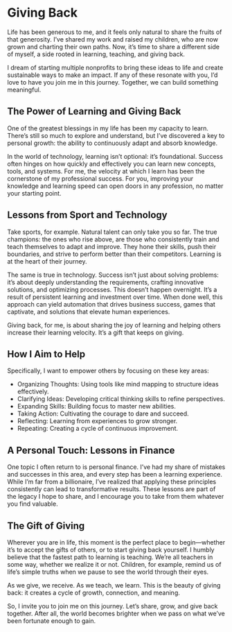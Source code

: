 # Giving Back

Life has been generous to me, and it feels only natural to share the fruits of that generosity. I’ve shared my work and raised my children, who are now grown and charting their own paths. Now, it’s time to share a different side of myself, a side rooted in learning, teaching, and giving back.

I dream of starting multiple nonprofits to bring these ideas to life and create sustainable ways to make an impact. If any of these resonate with you, I’d love to have you join me in this journey. Together, we can build something meaningful.

## The Power of Learning and Giving Back

One of the greatest blessings in my life has been my capacity to learn. There’s still so much to explore and understand, but I’ve discovered a key to personal growth: the ability to continuously adapt and absorb knowledge.

In the world of technology, learning isn’t optional: it’s foundational. Success often hinges on how quickly and effectively you can learn new concepts, tools, and systems. For me, the velocity at which I learn has been the cornerstone of my professional success. For you, improving your knowledge and learning speed can open doors in any profession, no matter your starting point.

## Lessons from Sport and Technology

Take sports, for example. Natural talent can only take you so far. The true champions: the ones who rise above, are those who consistently train and teach themselves to adapt and improve. They hone their skills, push their boundaries, and strive to perform better than their competitors. Learning is at the heart of their journey.

The same is true in technology. Success isn’t just about solving problems: it’s about deeply understanding the requirements, crafting innovative solutions, and optimizing processes. This doesn’t happen overnight. It’s a result of persistent learning and investment over time. When done well, this approach can yield automation that drives business success, games that captivate, and solutions that elevate human experiences.

Giving back, for me, is about sharing the joy of learning and helping others increase their learning velocity. It’s a gift that keeps on giving.

## How I Aim to Help

Specifically, I want to empower others by focusing on these key areas:
- Organizing Thoughts: Using tools like mind mapping to structure ideas effectively.
- Clarifying Ideas: Developing critical thinking skills to refine perspectives.
- Expanding Skills: Building focus to master new abilities.
- Taking Action: Cultivating the courage to dare and succeed.
- Reflecting: Learning from experiences to grow stronger.
- Repeating: Creating a cycle of continuous improvement.

## A Personal Touch: Lessons in Finance

One topic I often return to is personal finance. I’ve had my share of mistakes and successes in this area, and every step has been a learning experience. While I’m far from a billionaire, I’ve realized that applying these principles consistently can lead to transformative results. These lessons are part of the legacy I hope to share, and I encourage you to take from them whatever you find valuable.

## The Gift of Giving

Wherever you are in life, this moment is the perfect place to begin—whether it’s to accept the gifts of others, or to start giving back yourself. I humbly believe that the fastest path to learning is teaching. We’re all teachers in some way, whether we realize it or not. Children, for example, remind us of life’s simple truths when we pause to see the world through their eyes.

As we give, we receive. As we teach, we learn. This is the beauty of giving back: it creates a cycle of growth, connection, and meaning.

So, I invite you to join me on this journey. Let’s share, grow, and give back together. After all, the world becomes brighter when we pass on what we’ve been fortunate enough to gain.

